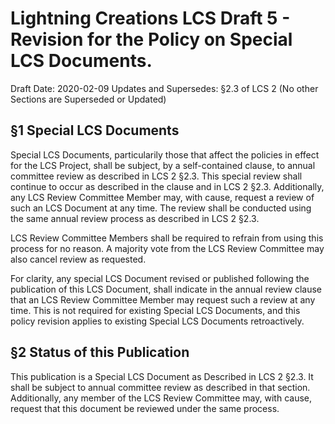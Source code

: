 # Lightning Creations LCS Draft 5 - Revision for the Policy on Special LCS Documents. 

Draft Date: 2020-02-09
Updates and Supersedes: §2.3 of LCS 2 (No other Sections are Superseded or Updated)

## §1 Special LCS Documents

Special LCS Documents, particularily those that affect the policies in effect for the LCS Project, 
 shall be subject, by a self-contained clause, to annual committee review as described in LCS 2 §2.3. 
 This special review shall continue to occur as described in the clause and in LCS 2 §2.3. 
 Additionally, any LCS Review Committee Member may, with cause, request a review of such an LCS Document at any time. 
 The review shall be conducted using the same annual review process as described in LCS 2 §2.3. 
 
 LCS Review Committee Members shall be required to refrain from using this process for no reason. 
 A majority vote from the LCS Review Committee may also cancel review as requested. 
 
 For clarity, any special LCS Document revised or published following the publication of this LCS Document,
 shall indicate in the annual review clause that an LCS Review Committee Member may request such a review at any time. 
 This is not required for existing Special LCS Documents, and this policy revision applies to existing Special LCS Documents
 retroactively. 
 
## §2 Status of this Publication

This publication is a Special LCS Document as Described in LCS 2 §2.3. It shall be subject to annual committee review
 as described in that section. Additionally, any member of the LCS Review Committee may, with cause, 
 request that this document be reviewed under the same process. 
 
 


